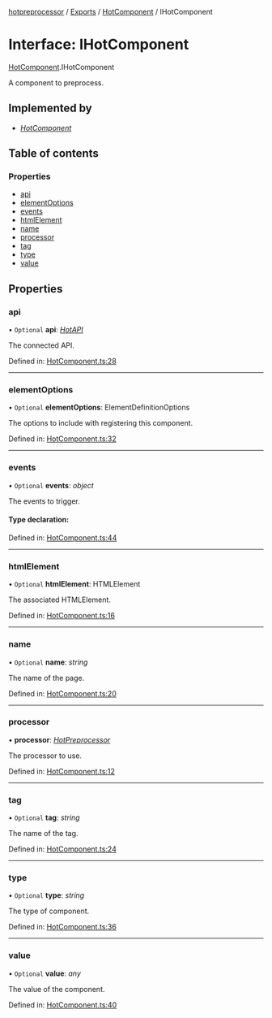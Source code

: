 [hotpreprocessor](../README.md) / [Exports](../modules.md) / [HotComponent](../modules/hotcomponent.md) / IHotComponent

# Interface: IHotComponent

[HotComponent](../modules/hotcomponent.md).IHotComponent

A component to preprocess.

## Implemented by

* [*HotComponent*](../classes/hotcomponent.hotcomponent-1.md)

## Table of contents

### Properties

- [api](hotcomponent.ihotcomponent.md#api)
- [elementOptions](hotcomponent.ihotcomponent.md#elementoptions)
- [events](hotcomponent.ihotcomponent.md#events)
- [htmlElement](hotcomponent.ihotcomponent.md#htmlelement)
- [name](hotcomponent.ihotcomponent.md#name)
- [processor](hotcomponent.ihotcomponent.md#processor)
- [tag](hotcomponent.ihotcomponent.md#tag)
- [type](hotcomponent.ihotcomponent.md#type)
- [value](hotcomponent.ihotcomponent.md#value)

## Properties

### api

• `Optional` **api**: [*HotAPI*](../classes/hotapi.hotapi-1.md)

The connected API.

Defined in: [HotComponent.ts:28](https://github.com/OurFreeLight/HotPreprocessor/blob/6714234/src/HotComponent.ts#L28)

___

### elementOptions

• `Optional` **elementOptions**: ElementDefinitionOptions

The options to include with registering this component.

Defined in: [HotComponent.ts:32](https://github.com/OurFreeLight/HotPreprocessor/blob/6714234/src/HotComponent.ts#L32)

___

### events

• `Optional` **events**: *object*

The events to trigger.

#### Type declaration:

Defined in: [HotComponent.ts:44](https://github.com/OurFreeLight/HotPreprocessor/blob/6714234/src/HotComponent.ts#L44)

___

### htmlElement

• `Optional` **htmlElement**: HTMLElement

The associated HTMLElement.

Defined in: [HotComponent.ts:16](https://github.com/OurFreeLight/HotPreprocessor/blob/6714234/src/HotComponent.ts#L16)

___

### name

• `Optional` **name**: *string*

The name of the page.

Defined in: [HotComponent.ts:20](https://github.com/OurFreeLight/HotPreprocessor/blob/6714234/src/HotComponent.ts#L20)

___

### processor

• **processor**: [*HotPreprocessor*](../classes/hotpreprocessor.hotpreprocessor-1.md)

The processor to use.

Defined in: [HotComponent.ts:12](https://github.com/OurFreeLight/HotPreprocessor/blob/6714234/src/HotComponent.ts#L12)

___

### tag

• `Optional` **tag**: *string*

The name of the tag.

Defined in: [HotComponent.ts:24](https://github.com/OurFreeLight/HotPreprocessor/blob/6714234/src/HotComponent.ts#L24)

___

### type

• `Optional` **type**: *string*

The type of component.

Defined in: [HotComponent.ts:36](https://github.com/OurFreeLight/HotPreprocessor/blob/6714234/src/HotComponent.ts#L36)

___

### value

• `Optional` **value**: *any*

The value of the component.

Defined in: [HotComponent.ts:40](https://github.com/OurFreeLight/HotPreprocessor/blob/6714234/src/HotComponent.ts#L40)
